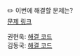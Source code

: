 ✏️ 이번에 해결할 문제는? <br>
[문제 링크](https://leetcode.com/problems/daily-temperatures/)

권현욱: [해결 코드](https://github.com/woogie01/Algorithm-Hub/blob/main/LeetCode/Medium/0739-daily-temperatures/0739-daily-temperatures.java) <br>
김동국: [해결 코드](https://github.com/catomat0/algorithm/blob/main/LeetCode/Medium/0739-daily-temperatures/0739-daily-temperatures.java) <br>
